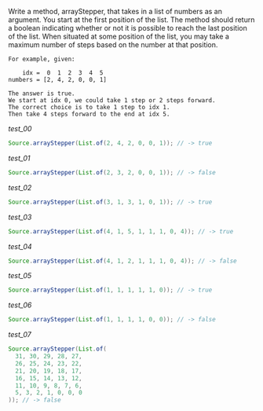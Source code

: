 Write a method, arrayStepper, that takes in a list of numbers as an argument. You start at the first position of the list. The method should return a boolean indicating whether or not it is possible to reach the last position of the list. When situated at some position of the list, you may take a maximum number of steps based on the number at that position.

```
For example, given:

    idx =  0  1  2  3  4  5
numbers = [2, 4, 2, 0, 0, 1]

The answer is true.
We start at idx 0, we could take 1 step or 2 steps forward.
The correct choice is to take 1 step to idx 1.
Then take 4 steps forward to the end at idx 5.

```

_test_00_

```java
Source.arrayStepper(List.of(2, 4, 2, 0, 0, 1)); // -> true
```

_test_01_

```java
Source.arrayStepper(List.of(2, 3, 2, 0, 0, 1)); // -> false
```

_test_02_

```java
Source.arrayStepper(List.of(3, 1, 3, 1, 0, 1)); // -> true
```

_test_03_

```java
Source.arrayStepper(List.of(4, 1, 5, 1, 1, 1, 0, 4)); // -> true
```

_test_04_

```java
Source.arrayStepper(List.of(4, 1, 2, 1, 1, 1, 0, 4)); // -> false
```

_test_05_

```java
Source.arrayStepper(List.of(1, 1, 1, 1, 1, 0)); // -> true
```

_test_06_

```java
Source.arrayStepper(List.of(1, 1, 1, 1, 0, 0)); // -> false
```

_test_07_

```java
Source.arrayStepper(List.of(
  31, 30, 29, 28, 27,
  26, 25, 24, 23, 22,
  21, 20, 19, 18, 17,
  16, 15, 14, 13, 12,
  11, 10, 9, 8, 7, 6,
  5, 3, 2, 1, 0, 0, 0
)); // -> false
```
